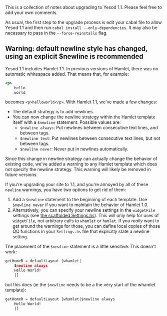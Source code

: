 This is a collection of notes about upgrading to Yesod 1.1. Please feel free to add your own comments.

As usual, the first step to the upgrade process is edit your cabal file to allow Yesod 1.1 and then run `cabal install --only-dependencies`. It may also be necessary to pass in the `--force-reinstalls` flag.

## Warning: default newline style has changed, using an explicit $newline is recommended

Yesod 1.1 includes Hamlet 1.1. In previous versions of Hamlet, there was no automatic whitespace added. That means that, for example:

~~~hamlet
<p>
    hello
    world
~~~

becomes `<p>helloworld</p>`. With Hamlet 1.1, we've made a few changes:

* The default strategy is to add newlines.
* You can now change the newline strategy within the Hamlet template itself with a `$newline` statement. Possible values are:
    * `$newline always`: Put newlines between consecutive text lines, and between tags.
    * `$newline text`: Put newlines between consecutive text lines, but not between tags.
    * `$newline never`: Never put in newlines automatically.

Since this change in newline strategy can actually change the behavior of existing code, we've added a warning to any Hamlet template which does not specify the newline strategy. This warning will likely be removed in future versions.

If you're upgrading your site to 1.1, and you're annoyed by all of these `newline` warnings, you have two options to get rid of them:

1. Add a `$newline` statement to the beginning of each template. Use `$newline never` if you want to maintain the behavior of Hamlet 1.0.
2. Alternatively, you can specify your newline settings in the `widgetFile` settings (see [the scaffolded Settings.hs](https://github.com/yesodweb/yesod/blob/4fbfca050ea8e10851d7f9290cf9c1e8bcf91c28/yesod/scaffold/Settings.hs.cg#L54)). This will only help for uses of `widgetFile`, not arbitrary calls to `whamlet` or `hamlet`. If you *really* want to get around the warnings for those, you can define local copies of those QQ functions in your `Settings.hs` file that explicitly state a newline setting.

The placement of the `$newline` statement is a little sensitive. This doesn't work:

~~~haskell
getHomeR = defaultLayout [whamlet|
    $newline always
    Hello World!
    |]
~~~

but this does (ie the `$newline` needs to be a the very start of the whamlet template):

~~~haskell
getHomeR = defaultLayout [whamlet|$newline always
    Hello World!
    |]
~~~
